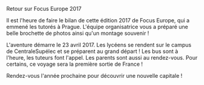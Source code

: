 Retour sur Focus Europe 2017

Il est l'heure de faire le bilan de cette édition 2017 de Focus Europe, qui a emmené les tutorés à Prague. L'équipe organisatrice vous a préparé une belle brochette de photos ainsi qu'un montage souvenir !

L'aventure démarre le 23 avril 2017. Les lycéens se rendent sur le campus de CentraleSupélec et se préparent au grand départ ! Les bus sont à l'heure, les tuteurs font l'appel. Les parents sont aussi au rendez-vous. Pour certains, ce voyage sera la première sortie de France !

Rendez-vous l'année prochaine pour découvrir une nouvelle capitale !

